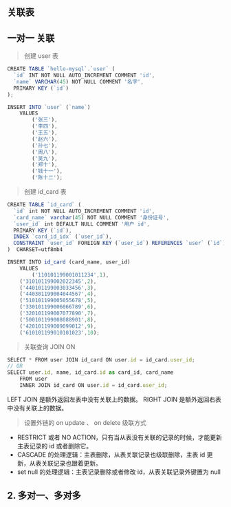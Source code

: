 ## 关联表

## 一对一 关联

> 创建 user 表

```js
CREATE TABLE `hello-mysql`.`user` (
  `id` INT NOT NULL AUTO_INCREMENT COMMENT 'id',
  `name` VARCHAR(45) NOT NULL COMMENT '名字',
  PRIMARY KEY (`id`)
);

INSERT INTO `user` (`name`)
	VALUES
		('张三'),
		('李四'),
		('王五'),
		('赵六'),
		('孙七'),
		('周八'),
		('吴九'),
		('郑十'),
		('钱十一'),
		('陈十二');
```

> 创建 id_card 表

```js
CREATE TABLE `id_card` (
  `id` int NOT NULL AUTO_INCREMENT COMMENT 'id',
  `card_name` varchar(45) NOT NULL COMMENT '身份证号',
  `user_id` int DEFAULT NULL COMMENT '用户 id',
  PRIMARY KEY (`id`),
  INDEX `card_id_idx` (`user_id`),
  CONSTRAINT `user_id` FOREIGN KEY (`user_id`) REFERENCES `user` (`id`)
)  CHARSET=utf8mb4

INSERT INTO id_card (card_name, user_id)
    VALUES
        ('110101199001011234',1),
	('310101199002022345',2),
	('440101199003033456',3),
	('440301199004044567',4),
	('510101199005055678',5),
	('330101199006066789',6),
	('320101199007077890',7),
	('500101199008088901',8),
	('420101199009099012',9),
	('610101199010101023',10);

```

> 关联查询 JOIN ON

```js
SELECT * FROM user JOIN id_card ON user.id = id_card.user_id;
// OR
SELECT user.id, name, id_card.id as card_id, card_name
    FROM user
    INNER JOIN id_card ON user.id = id_card.user_id;

```

LEFT JOIN 是额外返回左表中没有关联上的数据。
RIGHT JOIN 是额外返回右表中没有关联上的数据。

> 设置外链的 on update 、 on delete 级联方式

- RESTRICT 或者 NO ACTION，只有当从表没有关联的记录的时候，才能更新主表记录的 id 或者删除它。
- CASCADE 的处理逻辑：主表删除，从表关联记录也级联删除，主表 id 更新，从表关联记录也跟着更新。
- set null 的处理逻辑：主表记录删除或者修改 id，从表关联记录外键置为 null

## 2. 多对一、多对多
